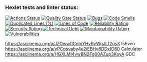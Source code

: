 ### Hexlet tests and linter status:
[![Actions Status](https://github.com/BordisB/java-project-61/actions/workflows/hexlet-check.yml/badge.svg)](https://github.com/BordisB/java-project-61/actions)
[![Quality Gate Status](https://sonarcloud.io/api/project_badges/measure?project=BordisB_java-project-61&metric=alert_status)](https://sonarcloud.io/summary/new_code?id=BordisB_java-project-61)
[![Bugs](https://sonarcloud.io/api/project_badges/measure?project=BordisB_java-project-61&metric=bugs)](https://sonarcloud.io/summary/new_code?id=BordisB_java-project-61)
[![Code Smells](https://sonarcloud.io/api/project_badges/measure?project=BordisB_java-project-61&metric=code_smells)](https://sonarcloud.io/summary/new_code?id=BordisB_java-project-61)
[![Duplicated Lines (%)](https://sonarcloud.io/api/project_badges/measure?project=BordisB_java-project-61&metric=duplicated_lines_density)](https://sonarcloud.io/summary/new_code?id=BordisB_java-project-61)
[![Lines of Code](https://sonarcloud.io/api/project_badges/measure?project=BordisB_java-project-61&metric=ncloc)](https://sonarcloud.io/summary/new_code?id=BordisB_java-project-61)
[![Reliability Rating](https://sonarcloud.io/api/project_badges/measure?project=BordisB_java-project-61&metric=reliability_rating)](https://sonarcloud.io/summary/new_code?id=BordisB_java-project-61)
[![Security Rating](https://sonarcloud.io/api/project_badges/measure?project=BordisB_java-project-61&metric=security_rating)](https://sonarcloud.io/summary/new_code?id=BordisB_java-project-61)
[![Technical Debt](https://sonarcloud.io/api/project_badges/measure?project=BordisB_java-project-61&metric=sqale_index)](https://sonarcloud.io/summary/new_code?id=BordisB_java-project-61)
[![Maintainability Rating](https://sonarcloud.io/api/project_badges/measure?project=BordisB_java-project-61&metric=sqale_rating)](https://sonarcloud.io/summary/new_code?id=BordisB_java-project-61)[![Vulnerabilities](https://sonarcloud.io/api/project_badges/measure?project=BordisB_java-project-61&metric=vulnerabilities)](https://sonarcloud.io/summary/new_code?id=BordisB_java-project-61)

https://asciinema.org/a/JZOwwflCnhjYHvRyWgJLf2qsX IsEven
https://asciinema.org/a/vPCpsvaby4u2iEBHv6DDxIO60 Calculator
https://asciinema.org/a/HGXLMI4vwBN2Fg00AZup3KoyA GDC